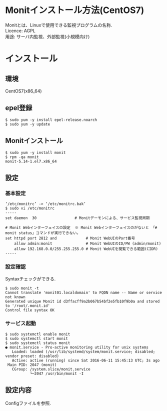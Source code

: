 # Monitインストール方法(CentOS7)
Monitとは、Linuxで使用できる監視プログラムの名称.  
Licence: AGPL  
用途: サーバ内監視、外部監視(小規模向け)  

# インストール
## 環境
CentOS7(x86_64)

## epel登録
```
$ sudo yum -y install epel-release.noarch
$ sudo yum -y update
```

## Monitインストール
```
$ sudo yum -y install monit
$ rpm -qa monit
monit-5.14-1.el7.x86_64
```

## 設定
### 基本設定
```
‘/etc/monitrc’ -> ‘/etc/monitrc.bak’
$ sudo vi /etc/monitrc
-----
set daemon  30                 # Monitデーモンによる、サービス監視周期

# Monit Webインターフェイスの設定  ※ Monit Webインターフェイスのがないと 「# monit status」コマンドが実行できない。
set httpd port 2812 and             # Monit WebUIのPort番号
    allow admin:monit               # Monit WebUIのID/PW (admin/monit)
    allow 192.168.0.0/255.255.255.0 # Monit WebUIを閲覧できる範囲(CIDR)
-----
```

### 設定確認
Syntaxチェックができる.
```
$ sudo monit -t
Cannot translate 'monit01.localdomain' to FQDN name -- Name or service not known
Generated unique Monit id d3ffacff9a2b067b54bf2e5fb10f9b0a and stored to '/root/.monit.id'
Control file syntax OK
```

### サービス起動
```
$ sudo systemctl enable monit
$ sudo systemctl start monit
$ sudo systemctl status monit
● monit.service - Pro-active monitoring utility for unix systems
   Loaded: loaded (/usr/lib/systemd/system/monit.service; disabled; vendor preset: disabled)
   Active: active (running) since Sat 2016-06-11 15:45:13 UTC; 3s ago
 Main PID: 2047 (monit)
   CGroup: /system.slice/monit.service
           └─2047 /usr/bin/monit -I
```

## 設定内容
Configファイルを参照.
